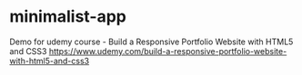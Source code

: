 # minimalist-app
Demo for udemy course - Build a Responsive Portfolio Website with HTML5 and CSS3
https://www.udemy.com/build-a-responsive-portfolio-website-with-html5-and-css3
